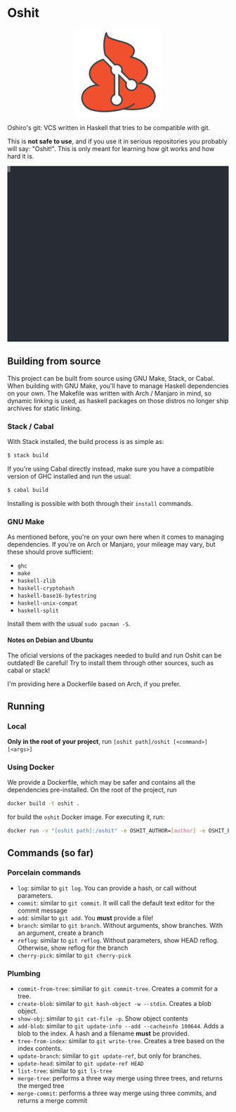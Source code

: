 # Oshit

<p align="center">
<img src="https://raw.githubusercontent.com/lucasoshiro/oshit/logo/logo.svg" width="200px"></img>
</p>



Oshiro's git: VCS written in Haskell that tries to be compatible with git.

This is **not safe to use**, and if you use it in serious repositories you
probably will say: "Oshit!". This is only meant for learning how git works and
how hard it is.

<img src="https://raw.githubusercontent.com/lucasoshiro/oshit/master/docs/svg/oshit.svg">

## Building from source

This project can be built from source using GNU Make, Stack, or Cabal. When
building with GNU Make, you'll have to manage Haskell dependencies on your own.
The Makefile was written with Arch / Manjaro in mind, so dynamic linking is
used, as haskell packages on those distros no longer ship archives for static
linking.

### Stack / Cabal

With Stack installed, the build process is as simple as:

```sh
$ stack build
```

If you're using Cabal directly instead, make sure you have a compatible version
of GHC installed and run the usual:

```sh
$ cabal build
```

Installing is possible with both through their `install` commands.

### GNU Make

As mentioned before, you're on your own here when it comes to managing
dependencies. If you're on Arch or Manjaro, your mileage may vary, but these
should prove sufficient:

- `ghc`
- `make`
- `haskell-zlib`
- `haskell-cryptohash`
- `haskell-base16-bytestring`
- `haskell-unix-compat`
- `haskell-split`

Install them with the usual `sudo pacman -S`.

#### Notes on Debian and Ubuntu

The oficial versions of the packages needed to build and run Oshit can be
outdated! Be careful! Try to install them through other sources, such as cabal
or stack!

I'm providing here a Dockerfile based on Arch, if you prefer.

## Running

### Local

**Only in the root of your project**, run `[oshit path]/oshit [<command>] [<args>]`

### Using Docker

We provide a Dockerfile, which may be safer and contains all the dependencies
pre-installed. On the root of the project, run 

~~~bash 
docker build -t oshit .
~~~

for build the `oshit` Docker image. For executing it, run:

~~~bash
docker run -v "[oshit path]:/oshit" -e OSHIT_AUTHOR=[author] -e OSHIT_EMAIL=[email] -it oshit
~~~ 

## Commands (so far)

### Porcelain commands

- `log`: similar to `git log`. You can provide a hash, or call without parameters.
- `commit`: similar to `git commit`. It will call the default text editor for the commit message
- `add`: similar to `git add`. You **must** provide a file!
- `branch`: similar to `git branch`. Without arguments, show branches. With an argument, create a branch
- `reflog`: similar to `git reflog`. Without parameters, show HEAD reflog. Otherwise, show reflog for the branch
- `cherry-pick`: similar to `git cherry-pick`

### Plumbing

- `commit-from-tree`: similiar to `git commit-tree`. Creates a commit for a tree.
- `create-blob`: similar to `git hash-object -w --stdin`. Creates a blob object.
- `show-obj`: similar to `git cat-file -p`. Show object contents
- `add-blob`: similar to `git update-info --add --cacheinfo 100644`. Adds a blob to the index. A hash and a filename **must** be provided.
- `tree-from-index`: similar to `git write-tree`. Creates a tree based on the index contents.
- `update-branch`: similar to `git update-ref`, but only for branches.
- `update-head`: similar to `git update-ref HEAD`
- `list-tree`: similar to `git ls-tree`
- `merge-tree`: performs a three way merge using three trees, and returns the merged tree
- `merge-commit`: performs a three way merge using three commits, and returns a merge commit
